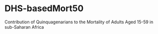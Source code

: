 # DHS-basedMort50
Contribution of Quinquagenarians to the Mortality of Adults Aged 15-59 in sub-Saharan Africa
